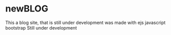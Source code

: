 # newBLOG
This a blog site, that is still under development
was made with ejs javascript bootstrap
Still under development

